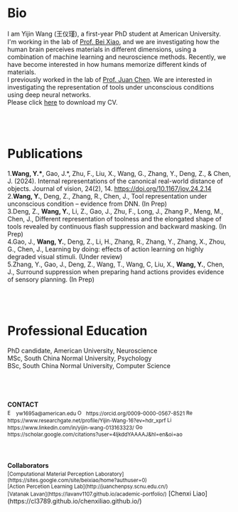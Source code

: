 # Bio
I am Yijin Wang (王仪瑾), a first-year PhD student at American University. I'm working in the lab of [Prof. Bei Xiao](https://sites.google.com/site/beixiao/home?authuser=0), and we are investigating how the human brain perceives materials in different dimensions, using a combination of machine learning and neuroscience methods. Recently, we have become interested in how humans memorize different kinds of materials.  
I previously worked in the lab of [Prof. Juan Chen](http://juanchenpsy.scnu.edu.cn/). We are interested in investigating the representation of tools under unconscious conditions using deep neural networks.   
Please click [here](CV_WYJ.pdf) to download my CV.  
<br>
<br>
<br>

# Publications
1.**Wang, Y.\***, Gao, J.\*, Zhu, F., Liu, X., Wang, G., Zhang, Y., Deng, Z., & Chen, J. (2024). Internal representations of the canonical real-world distance of objects. Journal of vision, 24(2), 14. https://doi.org/10.1167/jov.24.2.14  
2.**Wang, Y.**, Deng, Z., Zhang, R., Chen, J., Tool representation under unconscious condition – evidence from 
DNN. (In Prep)   
3.Deng, Z., **Wang, Y.**, Li, Z., Gao, J., Zhu, F., Long, J., Zhang P., Meng, M., Chen, J., Different representation of toolness and the elongated shape of tools revealed by continuous flash suppression and backward masking. (In Prep)  
4.Gao, J., **Wang, Y.**, Deng, Z., Li, H., Zhang, R., Zhang, Y., Zhang, X., Zhou, G., Chen, J., Learning by doing: effects of action learning on highly degraded visual stimuli. (Under review)  
5.Zhang, Y., Gao, J., Deng, Z., Wang, T., Wang, C, Liu, X., **Wang, Y.**, Chen, J., Surround suppression when preparing hand actions provides evidence of sensory planning. (In Prep)  
<br>
<br>
<br>

# Professional Education
PhD candidate, American University, Neuroscience  
MSc, South China Normal University, Psychology  
BSc, South China Normal University, Computer Science    
<br>
<br>
<br>

<h4 style="margin-bottom:4px">CONTACT</h4>
<small>
<img src="https://img.icons8.com/?size=100&id=53435&format=png&color=000000" alt="Email" width="16" style="vertical-align:middle;"/> yw1695a@american.edu  
<img src="https://upload.wikimedia.org/wikipedia/commons/0/06/ORCID_iD.svg" alt="ORCID" width="16" style="vertical-align:middle;"/> https://orcid.org/0009-0000-0567-8521  
<img src="https://upload.wikimedia.org/wikipedia/commons/5/5e/ResearchGate_icon_SVG.svg" alt="ResearchGate" width="16" style="vertical-align:middle;"/>  https://www.researchgate.net/profile/Yijin-Wang-16?ev=hdr_xprf  
<img src="https://img.icons8.com/?size=100&id=8808&format=png&color=000000" alt="LinkedIn" width="16" style="vertical-align:middle;"/>  https://www.linkedin.com/in/yijin-wang-013163323/  
<img src="https://img.icons8.com/?size=100&id=okYCvWotC0uX&format=png&color=000000" alt="Google Scholar" width="16" style="vertical-align:middle;"/>  https://scholar.google.com/citations?user=4IjkddYAAAAJ&hl=en&oi=ao  </small>
<br>
<br>
<br>

<h4 style="margin-bottom:4px">Collaborators</h4>
<small>[Computational Material Perception Laboratory](https://sites.google.com/site/beixiao/home?authuser=0)<br>
[Action Percetion Learning Lab](http://juanchenpsy.scnu.edu.cn/)<br>
[Vatanak Lavan](https://lavanv1107.github.io/academic-portfolio/)</small>
[Chenxi Liao](https://cl3789.github.io/chenxiliao.github.io/)</small>

